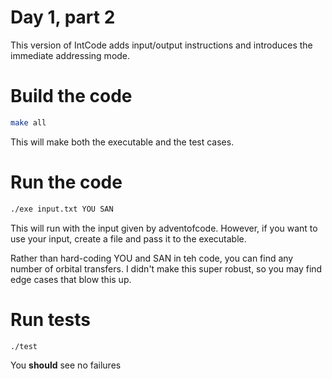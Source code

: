 # Day 1, part 2
This version of IntCode adds input/output instructions and introduces the immediate addressing mode.

# Build the code
```bash
make all
```
This will make both the executable and the test cases.

# Run the code
```bash
./exe input.txt YOU SAN
```
This will run with the input given by adventofcode. However, if you want to use your input, create a file and pass it to the executable.

Rather than hard-coding YOU and SAN in teh code, you can find any number of orbital transfers. I didn't make this super robust, so you may find
edge cases that blow this up.

# Run tests
```bash
./test
```
You **should** see no failures
